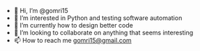 - 👋 Hi, I’m @gomri15
- 👀 I’m interested in Python and testing software automation
- 🌱 I’m currently how to design better code
- 💞️ I’m looking to collaborate on anything that seems interesting 
- 📫 How to reach me gomri15@gmail.com

<!---
gomri15/gomri15 is a ✨ special ✨ repository because its `README.md` (this file) appears on your GitHub profile.
You can click the Preview link to take a look at your changes.
--->
